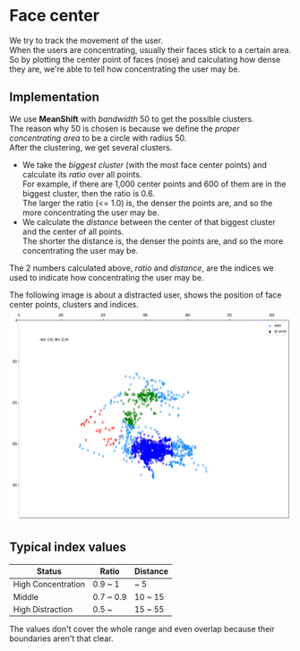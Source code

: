 # Face center

We try to track the movement of the user. \
When the users are concentrating, usually their faces stick to a certain area. \
So by plotting the center point of faces (nose) and calculating how dense they are, we're able to tell how concentrating the user may be.

## Implementation

We use **MeanShift** with *bandwidth* 50 to get the possible clusters. \
The reason why 50 is chosen is because we define the *proper concentrating area* to be a circle with radius 50. \
After the clustering, we get several clusters.

- We take the *biggest cluster* (with the most face center points) and calculate its *ratio* over all points. \
For example, if there are 1,000 center points and 600 of them are in the biggest cluster, then the ratio is 0.6. \
The larger the ratio (<= 1.0) is, the denser the points are, and so the more concentrating the user may be.
- We calculate the *distance* between the center of that biggest cluster and the center of all points. \
The shorter the distance is, the denser the points are, and so the more concentrating the user may be.

The 2 numbers calculated above, *ratio* and *distance*, are the indices we used to indicate how concentrating the user may be.

The following image is about a distracted user, shows the position of face center points, clusters and indices.
<img src="./concentration-with-face-center.png" alt="clusters and centers" width="750" height="380">

## Typical index values

Status             | Ratio     | Distance
-------------------|-----------|---------
High Concentration | 0.9 ~ 1   | ~ 5
Middle             | 0.7 ~ 0.9 | 10 ~ 15
High Distraction   | 0.5 ~     | 15 ~ 55

The values don't cover the whole range and even overlap because their boundaries aren't that clear.
